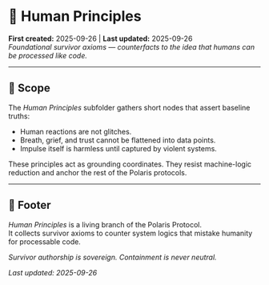 # 🌱 Human Principles  
**First created:** 2025-09-26 | **Last updated:** 2025-09-26  
*Foundational survivor axioms — counterfacts to the idea that humans can be processed like code.*  

---

## 🌌 Scope  
The *Human Principles* subfolder gathers short nodes that assert baseline truths:  
- Human reactions are not glitches.  
- Breath, grief, and trust cannot be flattened into data points.  
- Impulse itself is harmless until captured by violent systems.  

These principles act as grounding coordinates. They resist machine-logic reduction and anchor the rest of the Polaris protocols.  

---

## 🏮 Footer  

*Human Principles* is a living branch of the Polaris Protocol.  
It collects survivor axioms to counter system logics that mistake humanity for processable code.  

*Survivor authorship is sovereign. Containment is never neutral.*  

_Last updated: 2025-09-26_
